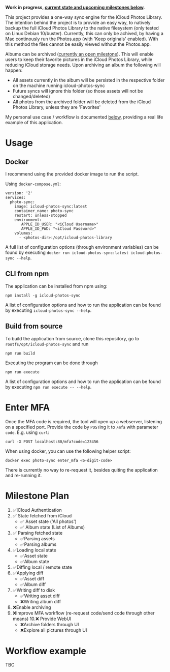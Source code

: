 **Work in progress, [current state and upcoming milestones below](#milestone-plan).**

This project provides a one-way sync engine for the iCloud Photos Library. The intention behind the project is to provide an easy way, to natively backup the full iCloud Photos Library to the native filesystem (only tested on Linux Debian 10/buster). Currently, this can only be achived, by having a Mac continously run the Photos.app (with 'Keep originals' enabled). With this method the files cannot be easily viewed without the Photos.app.

Albums can be archived ([currently an open milestone](#milestone-plan)). This will enable users to keep their favorite pictures in the iCloud Photos Library, while reducing iCloud storage needs. Upon archiving an album the following will happen:
- All assets currently in the album will be persisted in the respective folder on the machine running icloud-photos-sync
- Future syncs will ignore this folder (so those assets will not be changed/deleted)
- All photos from the archived folder will be deleted from the iCloud Photos Library, unless they are 'Favorites'

My personal use case / workflow is documented [below](#workflow-example), providing a real life example of this application.

# Usage

## Docker
I recommend using the provided docker image to run the script.

Using `docker-compose.yml`:
```
version: '2'
services:
  photo-sync:
    image: icloud-photos-sync:latest
    container_name: photo-sync
    restart: unless-stopped
    environment:
       APPLE_ID_USER: "<iCloud Username>"
       APPLE_ID_PWD: "<iCloud Password>"
    volumes:
      - <photos-dir>:/opt/icloud-photos-library
```

A full list of configuration options (through environment variables) can be found by executing `docker run icloud-photos-sync:latest icloud-photos-sync --help`.

## CLI from npm
The application can be installed from npm using:
```
npm install -g icloud-photos-sync
```

A list of configuration options and how to run the application can be found by executing `icloud-photos-sync --help`.

## Build from source
To build the application from source, clone this repository, go to `rootfs/opt/icloud-photos-sync` and run
```
npm run build
```

Executing the program can be done through
```
npm run execute
```

A list of configuration options and how to run the application can be found by executing `npm run execute -- --help`.

# Enter MFA
Once the MFA code is required, the tool will open up a webserver, listening on a specified port. Provide the code by `POST`ing it to `/mfa` with parameter `code`. E.g. using `curl`:
```
curl -X POST localhost:80/mfa?code=123456
```

When using docker, you can use the following helper script:
```
docker exec photo-sync enter_mfa <6-digit-code>
```
There is currently no way to re-request it, besides quiting the application and re-running it.

# Milestone Plan
1. :white_check_mark:iCloud Authentication 
2. :white_check_mark: State fetched from iCloud
   - :white_check_mark: Asset state ('All photos')
   - :white_check_mark: Album state (List of Albums)
3. :white_check_mark: Parsing fetched state
   - :white_check_mark:Parsing assets
   - :white_check_mark:Parsing albums
4. :white_check_mark:Loading local state
   - :white_check_mark:Asset state
   - :white_check_mark:Album state
5. :white_check_mark:Diffing local / remote state
6. :white_check_mark:Applying diff
   - :white_check_mark:Asset diff
   - :white_check_mark:Album diff
7. :white_check_mark:Writing diff to disk
   - :white_check_mark:Writing asset diff
   - :x:Writing album diff
8. :x:Enable archiving
9. :x:Improve MFA workflow (re-request code/send code through other means)
10.:x: Provide WebUI
   - :x:Archive folders through UI
   - :x:Explore all pictures through UI

# Workflow example
TBC